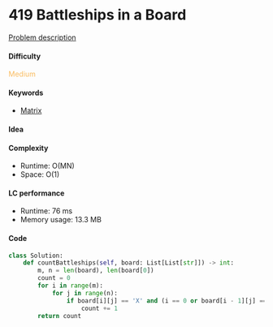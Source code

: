 419 Battleships in a Board
=======================
[Problem description](https://leetcode.com/problems/battleships-in-a-board/)

#### Difficulty
<span style="color:#FABC60">Medium</span>

#### Keywords
- [Matrix](../categories/matrix.md)
  
#### Idea

#### Complexity
- Runtime: O(MN)
- Space: O(1)
  
#### LC performance
- Runtime: 76 ms
- Memory usage: 13.3 MB

#### Code
```python
class Solution:
    def countBattleships(self, board: List[List[str]]) -> int:
        m, n = len(board), len(board[0])
        count = 0
        for i in range(m):
            for j in range(n):
                if board[i][j] == 'X' and (i == 0 or board[i - 1][j] == '.') and (j == 0 or board[i][j - 1] == '.'):
                    count += 1
        return count 
```
